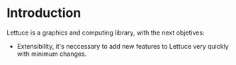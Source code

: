 # Introduction

Lettuce is a graphics and computing library, with the next objetives:
- Extensibility, it's neccessary to add new features to Lettuce very quickly with minimum changes.